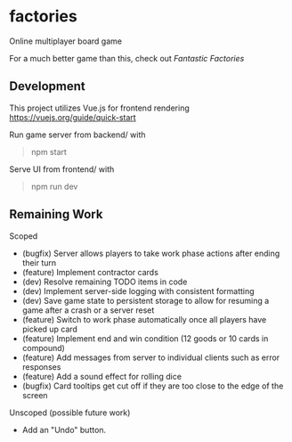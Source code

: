 # factories

Online multiplayer board game

For a much better game than this, check out _Fantastic Factories_

## Development

This project utilizes Vue.js for frontend rendering
https://vuejs.org/guide/quick-start

Run game server from backend/ with

> npm start

Serve UI from frontend/ with

> npm run dev

## Remaining Work

Scoped

- (bugfix) Server allows players to take work phase actions after ending their turn
- (feature) Implement contractor cards
- (dev) Resolve remaining TODO items in code
- (dev) Implement server-side logging with consistent formatting
- (dev) Save game state to persistent storage to allow for resuming a game after a crash or a server reset
- (feature) Switch to work phase automatically once all players have picked up card
- (feature) Implement end and win condition (12 goods or 10 cards in compound)
- (feature) Add messages from server to individual clients such as error responses
- (feature) Add a sound effect for rolling dice
- (bugfix) Card tooltips get cut off if they are too close to the edge of the screen

Unscoped (possible future work)

- Add an "Undo" button.
